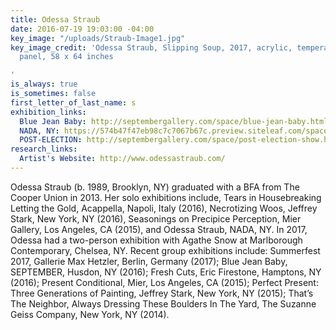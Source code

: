 ```yaml
---
title: Odessa Straub
date: 2016-07-19 19:03:00 -04:00
key_image: "/uploads/Straub-Image1.jpg"
key_image_credit: 'Odessa Straub, Slipping Soup, 2017, acrylic, tempera, latex on
  panel, 58 x 64 inches

'
is_always: true
is_sometimes: false
first_letter_of_last_name: s
exhibition_links:
  Blue Jean Baby: http://septembergallery.com/space/blue-jean-baby.html
  NADA, NY: https://574b47f47eb98c7c7067b67c.preview.siteleaf.com/space/nada.html
  POST-ELECTION: http://septembergallery.com/space/post-election-show.html
research_links:
  Artist's Website: http://www.odessastraub.com/
---
```


Odessa Straub (b. 1989, Brooklyn, NY) graduated with a BFA from The Cooper Union in 2013. Her solo exhibitions include, Tears in Housebreaking Letting the Gold, Acappella, Napoli, Italy (2016), Necrotizing Woos, Jeffrey Stark, New York, NY (2016), Seasonings on Precipice Perception, Mier Gallery, Los Angeles, CA (2015), and Odessa Straub, NADA, NY. In 2017, Odessa had a two-person exhibition with Agathe Snow at Marlborough Contemporary, Chelsea, NY. Recent group exhibitions include: Summerfest 2017, Gallerie Max Hetzler, Berlin, Germany (2017); Blue Jean Baby, SEPTEMBER, Husdon, NY (2016); Fresh Cuts, Eric Firestone, Hamptons, NY (2016); Present Conditional, Mier, Los Angeles, CA (2015); Perfect Present: Three Generations of Painting, Jeffrey Stark, New York, NY (2015); That’s The Neighbor, Always Dressing These Boulders In The Yard, The Suzanne Geiss Company, New York, NY (2014). 